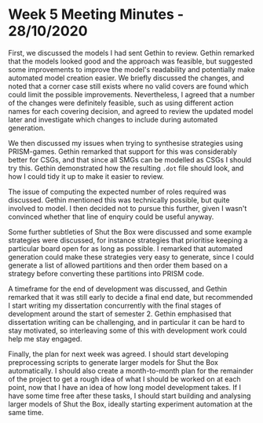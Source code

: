 # Week 5 Meeting Minutes - 28/10/2020

First, we discussed the models I had sent Gethin to review. Gethin remarked that the models looked good and the approach was feasible, but suggested some improvements to improve the model's readability and potentially make automated model creation easier. We briefly discussed the changes, and noted that a corner case still exists where no valid covers are found which could limit the possible improvements. Nevertheless, I agreed that a number of the changes were definitely feasible, such as using different action names for each covering decision, and agreed to review the updated model later and investigate which changes to include during automated generation.

We then discussed my issues when trying to synthesise strategies using PRISM-games. Gethin remarked that support for this was considerably better for CSGs, and that since all SMGs can be modelled as CSGs I should try this. Gethin demonstrated how the resulting `.dot` file should look, and how I could tidy it up to make it easier to review.

The issue of computing the expected number of roles required was discussed. Gethin mentioned this was technically possible, but quite involved to model. I then decided not to pursue this further, given I wasn't convinced whether that line of enquiry could be useful anyway.

Some further subtleties of Shut the Box were discussed and some example strategies were discussed, for instance strategies that prioritise keeping a particular board open for as long as possible. I remarked that automated generation could make these strategies very easy to generate, since I could generate a list of allowed partitions and then order them based on a strategy before converting these partitions into PRISM code.

A timeframe for the end of development was discussed, and Gethin remarked that it was still early to decide a final end date, but recommended I start writing my dissertation concurrently with the final stages of development around the start of semester 2. Gethin emphasised that dissertation writing can be challenging, and in particular it can be hard to stay motivated, so interleaving some of this with development work could help me stay engaged.

Finally, the plan for next week was agreed. I should start developing preprocessing scripts to generate larger models for Shut the Box automatically. I should also create a month-to-month plan for the remainder of the project to get a rough idea of what I should be worked on at each point, now that I have an idea of how long model development takes. If I have some time free after these tasks, I should start building and analysing larger models of Shut the Box, ideally starting experiment automation at the same time.





